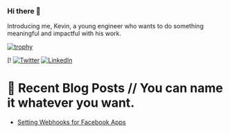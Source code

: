 ### Hi there 👋
Introducing me, Kevin, a young engineer who wants to do something meaningful and impactful with his work.

[![trophy](https://github-profile-trophy.vercel.app/?username=kevinam99&theme=onedark)](https://github.com/ryo-ma/github-profile-trophy)

[!<!--[Visits Badge](https://badges.pufler.dev/visits/kevinam99/kevinam99)](https://github.com/kevinam99) -->
[![Twitter](https://img.shields.io/twitter/url/https/twitter.com/neverloquacious.svg?style=social&label=Follow%20%40neverloquacious)](https://twitter.com/neverloquacious)
[![LinkedIn](https://img.shields.io/badge/LinkedIn-0077B5?style=for-the-badge&logo=linkedin&logoColor=white)](linkedin.com/in/kevin-a-mathew)


# 📩 Recent Blog Posts // You can name it whatever you want.
<!-- BLOG-POST-LIST:START -->
- [Setting Webhooks for Facebook Apps](https://dev.to/kevinam99/setting-webhooks-for-facebook-apps-4o8c)
<!-- BLOG-POST-LIST:END -->


<!--
**kevinam99/kevinam99** is a ✨ _special_ ✨ repository because its `README.md` (this file) appears on your GitHub profile.

Here are some ideas to get you started:

- 🔭 I’m currently working on ...
- 🌱 I’m currently learning ...
- 👯 I’m looking to collaborate on ...
- 🤔 I’m looking for help with ...
- 💬 Ask me about ...
- 📫 How to reach me: ...
- 😄 Pronouns: ...
- ⚡ Fun fact: ...
-->
